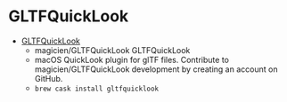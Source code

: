 # GLTFQuickLook
- [GLTFQuickLook](https://github.com/magicien/GLTFQuickLook)
  -  magicien/GLTFQuickLook GLTFQuickLook
  - macOS QuickLook plugin for glTF files. Contribute to magicien/GLTFQuickLook development by creating an account on GitHub.
  - `brew cask install gltfquicklook`
